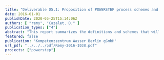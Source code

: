 ```yaml
---
title: "Deliverable D5.1: Proposition of POWERSTEP process schemes and WWTP reference models"
date: 2016-01-01
publishDate: 2020-05-25T15:14:06Z
authors: [ "remy", "Cazalet, D." ]
publication_types: ["4"]
abstract: "This report summarizes the definitions and schemes that will be used for the process assessment within POWERSTEP. A general approach is described to screen potential schemes for wastewater treatment plants (WWTPs) in their energy profile with the energy audit software OCEAN, focussing on reference schemes as benchmark and potential POWERSTEP schemes with innovative process modules"
featured: false
publication: "Kompetenzzentrum Wasser Berlin gGmbH"
url_pdf: "../../../pdf/Remy-2016-1038.pdf"
projects: ["powerstep"]
---
```


